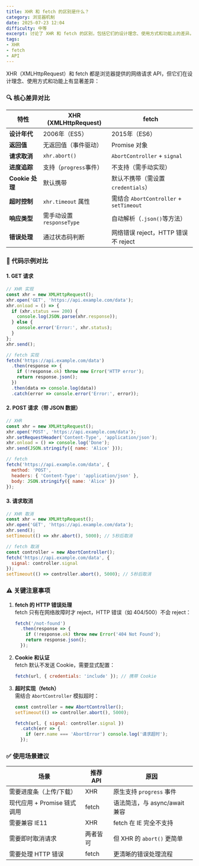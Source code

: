 ```yaml
---
title: XHR 和 fetch 的区别是什么？
category: 浏览器机制
date: 2025-07-23 12:04
difficulty: 中等
excerpt: 讨论了 XHR 和 fetch 的区别，包括它们的设计理念、使用方式和功能上的差异。提供了详细的对比表格、代码示例以及关键注意事项。
tags:
- XHR
- fetch
- API
---
```

XHR（XMLHttpRequest）和 fetch 都是浏览器提供的网络请求 API，但它们在设计理念、使用方式和功能上有显著差异：

### 🔍 核心差异对比

| 特性                | XHR (XMLHttpRequest)                     | fetch                                 |
|---------------------|------------------------------------------|---------------------------------------|
| **设计年代**        | 2006年（ES5）                           | 2015年（ES6）                        |
| **返回值**          | 无返回值（事件驱动）                    | Promise 对象                         |
| **请求取消**        | `xhr.abort()`                           | `AbortController` + `signal`         |
| **进度追踪**        | 支持（`progress`事件）                  | 不支持（需手动实现）                 |
| **Cookie 处理**     | 默认携带                                | 默认不携带（需设置 `credentials`）   |
| **超时控制**        | `xhr.timeout` 属性                      | 需结合 `AbortController` + `setTimeout` |
| **响应类型**        | 需手动设置 `responseType`               | 自动解析（`.json()`等方法）          |
| **错误处理**        | 通过状态码判断                          | 网络错误 reject，HTTP 错误不 reject  |

### 📝 代码示例对比

#### 1. GET 请求

```javascript
// XHR 实现
const xhr = new XMLHttpRequest();
xhr.open('GET', 'https://api.example.com/data');
xhr.onload = () => {
  if (xhr.status === 200) {
    console.log(JSON.parse(xhr.response));
  } else {
    console.error('Error:', xhr.status);
  }
};
xhr.send();

// fetch 实现
fetch('https://api.example.com/data')
  .then(response => {
    if (!response.ok) throw new Error('HTTP error');
    return response.json();
  })
  .then(data => console.log(data))
  .catch(error => console.error('Error:', error));
```

#### 2. POST 请求（带 JSON 数据）

```javascript
// XHR
const xhr = new XMLHttpRequest();
xhr.open('POST', 'https://api.example.com/data');
xhr.setRequestHeader('Content-Type', 'application/json');
xhr.onload = () => console.log('Done');
xhr.send(JSON.stringify({ name: 'Alice' }));

// fetch
fetch('https://api.example.com/data', {
  method: 'POST',
  headers: { 'Content-Type': 'application/json' },
  body: JSON.stringify({ name: 'Alice' })
});
```

#### 3. 请求取消

```javascript
// XHR 取消
const xhr = new XMLHttpRequest();
xhr.open('GET', 'https://api.example.com/data');
xhr.send();
setTimeout(() => xhr.abort(), 5000); // 5秒后取消

// fetch 取消
const controller = new AbortController();
fetch('https://api.example.com/data', {
  signal: controller.signal
});
setTimeout(() => controller.abort(), 5000); // 5秒后取消
```

### ⚠️ 关键注意事项

1. **fetch 的 HTTP 错误处理**  
   fetch 只有在网络故障时才 reject，HTTP 错误（如 404/500）不会 reject：
   
   ```javascript
   fetch('/not-found')
     .then(response => {
       if (!response.ok) throw new Error('404 Not Found');
       return response.json();
     });
   ```

2. **Cookie 和认证**  
   fetch 默认不发送 Cookie，需要显式配置：
   
   ```javascript
   fetch(url, { credentials: 'include' }); // 携带 Cookie
   ```

3. **超时实现（fetch）**  
   需结合 `AbortController` 模拟超时：
   
   ```javascript
   const controller = new AbortController();
   setTimeout(() => controller.abort(), 5000);
   
   fetch(url, { signal: controller.signal })
     .catch(err => {
       if (err.name === 'AbortError') console.log('请求超时');
     });
   ```

### ✅ 使用场景建议

| **场景**                      | **推荐 API** | **原因**                     |
|-------------------------------|--------------|------------------------------|
| 需要进度条（上传/下载）       | XHR          | 原生支持 `progress` 事件     |
| 现代应用 + Promise 链式调用   | fetch        | 语法简洁，与 async/await 兼容 |
| 需要兼容 IE11                 | XHR          | fetch 在 IE 完全不支持       |
| 需要即时取消请求              | 两者皆可     | 但 XHR 的 `abort()` 更简单   |
| 需要处理 HTTP 错误            | fetch        | 更清晰的错误处理流程         |
